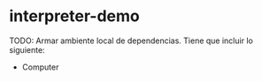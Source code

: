 # interpreter-demo

TODO: Armar ambiente local de dependencias. Tiene que incluir lo siguiente:

- Computer
